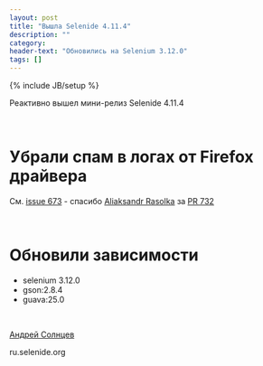 ```yaml
---
layout: post
title: "Вышла Selenide 4.11.4"
description: ""
category:
header-text: "Обновились на Selenium 3.12.0"
tags: []
---
```

{% include JB/setup %}

Реактивно вышел мини-релиз Selenide 4.11.4

<br>

# Убрали спам в логах от Firefox драйвера 

См. [issue 673](https://github.com/selenide/selenide/issues/673) - спасибо [Aliaksandr Rasolka](https://github.com/rosolko) за [PR 732](https://github.com/selenide/selenide/pull/732)

<br>

# Обновили зависимости

* selenium 3.12.0
* gson:2.8.4
* guava:25.0

<br>

[Андрей Солнцев](http://asolntsev.github.io/)

ru.selenide.org
